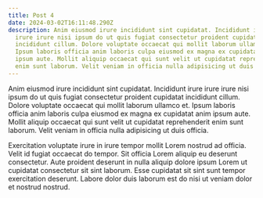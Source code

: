 ```yaml
---
title: Post 4
date: 2024-03-02T16:11:48.290Z
description: Anim eiusmod irure incididunt sint cupidatat. Incididunt irure
  irure irure nisi ipsum do ut quis fugiat consectetur proident cupidatat
  incididunt cillum. Dolore voluptate occaecat qui mollit laborum ullamco et.
  Ipsum laboris officia anim laboris culpa eiusmod ex magna ex cupidatat anim
  ipsum aute. Mollit aliquip occaecat qui sunt velit ut cupidatat reprehenderit
  enim sunt laborum. Velit veniam in officia nulla adipisicing ut duis officia.
---
```

Anim eiusmod irure incididunt sint cupidatat. Incididunt irure irure irure nisi ipsum do ut quis fugiat consectetur proident cupidatat incididunt cillum. Dolore voluptate occaecat qui mollit laborum ullamco et. Ipsum laboris officia anim laboris culpa eiusmod ex magna ex cupidatat anim ipsum aute. Mollit aliquip occaecat qui sunt velit ut cupidatat reprehenderit enim sunt laborum. Velit veniam in officia nulla adipisicing ut duis officia.



Exercitation voluptate irure in irure tempor mollit Lorem nostrud ad officia. Velit id fugiat occaecat do tempor. Sit officia Lorem aliquip eu deserunt consectetur. Aute proident deserunt in nulla aliquip dolore ipsum Lorem ut cupidatat consectetur sit sint laborum. Esse cupidatat sit sint sunt tempor exercitation deserunt. Labore dolor duis laborum est do nisi ut veniam dolor et nostrud nostrud.
